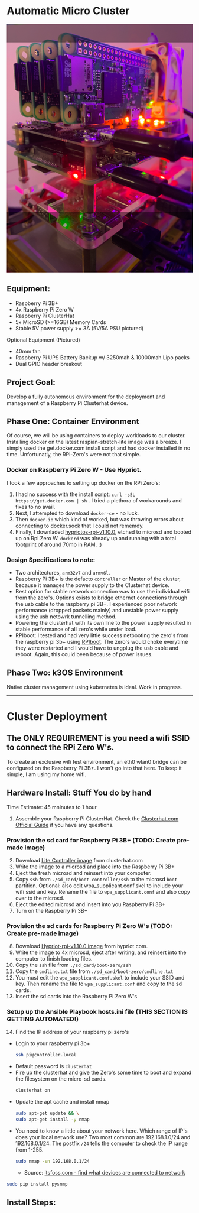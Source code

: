 # Automatic Micro Cluster

![image](static/clusterhat.jpg)

## Equipment:
* Raspberry Pi 3B+
* 4x Raspberry Pi Zero W
* Raspberry Pi ClusterHat
* 5x MicroSD (>=16GB) Memory Cards
* Stable 5V power supply >= 3A (5V/5A PSU pictured)

Optional Equipment (Pictured)
* 40mm fan
* Raspberry Pi UPS Battery Backup w/ 3250mah & 10000mah Lipo packs
* Dual GPIO header breakout

## Project Goal:
Develop a fully autonomous environment for the deployment and management of a Raspberry Pi Clusterhat device.

## Phase One: Container Environment
Of course, we will be using containers to deploy workloads to our cluster.  Installing docker on the latest raspian-stretch-lite image was a breaze.  I simply used the get.docker.com install script and had docker installed in no time.  Unfortunatly, the RPi-Zero's were not that simple.

### Docker on Raspberry Pi Zero W - Use Hypriot.
I took a few approaches to setting up docker on the RPi Zero's:
1.  I had no success with the install script: ```curl -sSL https://get.docker.com | sh``` .  I tried a plethora of workarounds and fixes to no avail.  
2.  Next, I attempted to download ```docker-ce``` - no luck.
3.  Then ```docker.io``` which kind of worked, but was throwing errors about connecting to docker.sock that I could not rememdy.  
4.  Finally, I downladed [hypriotos-rpi-v1.10.0](https://github.com/hypriot/image-builder-rpi/releases/download/v1.10.0/hypriotos-rpi-v1.10.0.img.zip), etched to microsd and booted up on Rpi Zero W.  ```dockerd``` was already up and running with a total footprint of around 70mb in RAM. :)

### Design Specifications to note:
* Two architectures, ```arm32v7``` and ```armv6l```.
* Raspberry Pi 3B+ is the defacto ```controller``` or Master of the cluster, because it manages the power supply to the Clusterhat device.
* Best option for stable network connection was to use the individual wifi from the zero's.  Options exists to bridge ethernet connections through the usb cable to the raspberry pi 3B+.  I experienced poor network performance (dropped packets mainly) and unstable power supply using the usb netowrk tunnelling method.
* Powering the clusterhat with its own line to the power supply resulted in stable performance of all zero's while under load.
* RPIboot: I tested and had very little success netbooting the zero's from the raspberry pi 3b+ using [RPIboot](https://8086.support/content/23/88/en/guide-to-using-the-rpiboot-test-image-on-the-cluster-hat_zero-stem-or-just-a-usb-cable.html).  The zero's would choke everytime they were restarted and I would have to ungplug the usb cable and reboot.  Again, this could been because of power issues.


## Phase Two: k3OS Environment
Native cluster management using kubernetes is ideal. Work in progress.



---
# Cluster Deployment


## The ONLY REQUIREMENT is you need a wifi SSID to connect the RPi Zero W's.
To create an exclusive wifi test environment, an eth0 wlan0 bridge can be configured on the Raspberry Pi 3B+.  I won't go into that here.  To keep it simple, I am using my home wifi.


## Hardware Install: Stuff You do by hand
Time Estimate: 45 mninutes to 1 hour

1. Assemble your Raspberry Pi ClusterHat.  Check the [Clusterhat.com Official Guide](https://clusterhat.com/setup-assembly) if you have any questions.

### Provision the sd card for Raspberry Pi 3B+ (TODO: Create pre-made image)
2. Download [Lite Controller image](http://dist.8086.net/clusterhat/ClusterHAT-2019-04-08-lite-1-controller.zip) from clusterhat.com
3. Write the image to a microsd and place into the Raspberry Pi 3B+
4. Eject the fresh microsd and reinsert into your computer.
5. Copy ```ssh``` from ```./sd_card/boot-controller/ssh``` to the microsd ```boot``` partition.  Optional: also edit wpa_supplicant.conf.skel to include your wifi ssid and key.  Rename the file to ```wpa_supplicant.conf``` and also copy over to the microsd.
6. Eject the edited microsd and insert into you Raspberry Pi 3B+
7. Turn on the Raspberry Pi 3B+

### Provision the sd cards for Raspberry Pi Zero W's (TODO: Create pre-made image)
8. Download [Hypriot-rpi-v1.10.0 image](https://github.com/hypriot/image-builder-rpi/releases/download/v1.10.0/hypriotos-rpi-v1.10.0.img.zip) from hypriot.com.
9.  Write the image to 4x microsd, eject after writing, and reinsert into the computer to finish loading files.
10. Copy the ```ssh``` file from ```./sd_card/boot-zero/ssh```
11. Copy the ```cmdline.txt``` file from ```./sd_card/boot-zero/cmdline.txt```
12. You must edit the ```wpa_supplicant.conf.skel``` to include your SSID and key.  Then rename the file to ```wpa_supplicant.conf``` and copy to the sd cards.
13. Insert the sd cards into the Raspberry Pi Zero W's

### Setup up the Ansible Playbook hosts.ini file (THIS SECTION IS GETTING AUTOMATED!)

14. Find the IP address of your raspberry pi zero's
  * Login to your raspberry pi 3b+
    ```bash
    ssh pi@controller.local
    ```
  * Default password is ```clusterhat```
  * Fire up the clusterhat and give the Zero's some time to boot and expand the filesystem on the micro-sd cards.
    ```bash
    clusterhat on
    ```
  * Update the apt cache and install nmap
    ```bash
    sudo apt-get update && \
    sudo apt-get install -y nmap
    ```
  * You need to know a little about your network here.  Which range of IP's does your local network use? Two most common are 192.168.1.0/24 and 192.168.0.1/24.  The postfix ```/24``` tells the computer to check the IP range from 1-255. 
    ```bash
    sudo nmap -sn 192.168.0.1/24
    ```
    * Source: [itsfoss.com - find what devices are connected to network](https://itsfoss.com/how-to-find-what-devices-are-connected-to-network-in-ubuntu/)
  
  ```bash
  sudo pip install pysnmp
  ```


## Install Steps:
